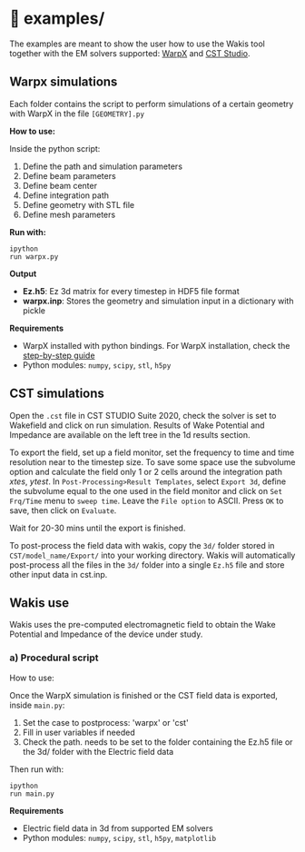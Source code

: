 :file_folder: examples/
===
The examples are meant to show the user how to use the Wakis tool together with the EM solvers supported: [WarpX](https://github.com/ECP-WarpX/WarpX) and [CST Studio](https://www.3ds.com/es/productos-y-servicios/simulia/productos/cst-studio-suite/).


Warpx simulations
---

Each folder contains the script to perform simulations of a certain geometry with WarpX in the file `[GEOMETRY].py`

**How to use:**

Inside the python script:

1. Define the path and simulation parameters
2. Define beam parameters
3. Define beam center 
4. Define integration path
5. Define geometry with STL file
6. Define mesh parameters

**Run with:**

 ```
 ipython 
 run warpx.py
 ```

**Output**

- **Ez.h5**: Ez 3d matrix for every timestep in HDF5 file format
- **warpx.inp**: Stores the geometry and simulation input in a dictionary with pickle 

**Requirements**
- WarpX installed with python bindings. For WarpX installation, check the [step-by-step guide](https://wakis.readthedocs.io/en/latest/installation.html#warpx-installation)
- Python modules:
`numpy`, `scipy`, `stl`, `h5py`


CST simulations
---
Open the `.cst` file in CST STUDIO Suite 2020, check the solver is set to Wakefield and click on run simulation. Results of Wake Potential and Impedance are available on the left tree in the 1d results section.

To export the field, set up a field monitor, set the frequency to time and time resolution near to the timestep size. To save some space use the subvolume option and calculate the field only 1 or 2 cells around the integration path *xtes*, *ytest*. In `Post-Processing>Result Templates`, select `Export 3d`, define the subvolume equal to the one used in the field monitor and click on `Set Frq/Time` menu to `sweep time`. Leave the `File option` to ASCII. Press `OK` to save, then click on `Evaluate`. 

Wait for 20-30 mins until the export is finished. 

To post-process the field data with wakis, copy the `3d/` folder stored in `CST/model_name/Export/` into your working directory. Wakis will automatically post-process all the files in the `3d/` folder into a single `Ez.h5` file and store other input data in cst.inp.  


Wakis use 
---
Wakis uses the pre-computed electromagnetic field to obtain the Wake Potential and Impedance of the device under study.

### a) Procedural script

How to use:

Once the WarpX simulation is finished or the CST field data is exported, inside `main.py`:

1. Set the case to postprocess: 'warpx' or 'cst'
2. Fill in user variables if needed
3. Check the path. needs to be set to the folder containing the Ez.h5 file or the 3d/ folder with the Electric field data

Then run with:
```
ipython 
run main.py
```

**Requirements**
- Electric field data in 3d from supported EM solvers
- Python modules:
`numpy`, `scipy`, `stl`, `h5py`, `matplotlib`

